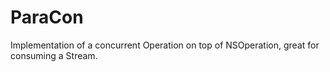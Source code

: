 # ParaCon

Implementation of a concurrent Operation on top of NSOperation, great for consuming a Stream.
